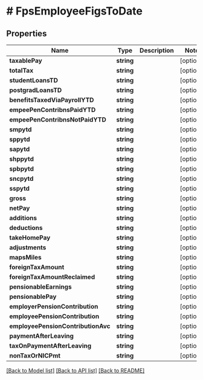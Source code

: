# # FpsEmployeeFigsToDate

## Properties

Name | Type | Description | Notes
------------ | ------------- | ------------- | -------------
**taxablePay** | **string** |  | [optional]
**totalTax** | **string** |  | [optional]
**studentLoansTD** | **string** |  | [optional]
**postgradLoansTD** | **string** |  | [optional]
**benefitsTaxedViaPayrollYTD** | **string** |  | [optional]
**empeePenContribnsPaidYTD** | **string** |  | [optional]
**empeePenContribnsNotPaidYTD** | **string** |  | [optional]
**smpytd** | **string** |  | [optional]
**sppytd** | **string** |  | [optional]
**sapytd** | **string** |  | [optional]
**shppytd** | **string** |  | [optional]
**spbpytd** | **string** |  | [optional]
**sncpytd** | **string** |  | [optional]
**sspytd** | **string** |  | [optional]
**gross** | **string** |  | [optional]
**netPay** | **string** |  | [optional]
**additions** | **string** |  | [optional]
**deductions** | **string** |  | [optional]
**takeHomePay** | **string** |  | [optional]
**adjustments** | **string** |  | [optional]
**mapsMiles** | **string** |  | [optional]
**foreignTaxAmount** | **string** |  | [optional]
**foreignTaxAmountReclaimed** | **string** |  | [optional]
**pensionableEarnings** | **string** |  | [optional]
**pensionablePay** | **string** |  | [optional]
**employerPensionContribution** | **string** |  | [optional]
**employeePensionContribution** | **string** |  | [optional]
**employeePensionContributionAvc** | **string** |  | [optional]
**paymentAfterLeaving** | **string** |  | [optional]
**taxOnPaymentAfterLeaving** | **string** |  | [optional]
**nonTaxOrNICPmt** | **string** |  | [optional]

[[Back to Model list]](../../README.md#models) [[Back to API list]](../../README.md#endpoints) [[Back to README]](../../README.md)
